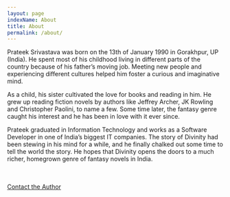 ```yaml
---
layout: page
indexName: About
title: About
permalink: /about/
---
```



Prateek Srivastava was born on the 13th of January 1990 in Gorakhpur, UP (India). He spent most of his childhood living in different parts of the country because of his father’s moving job. Meeting new people and experiencing different cultures helped him foster a curious and imaginative mind.

As a child, his sister cultivated the love for books and reading in him. He grew up reading fiction novels by authors like Jeffrey Archer, JK Rowling and Christopher Paolini, to name a few. Some time later, the fantasy genre caught his interest and he has been in love with it ever since.

Prateek graduated in Information Technology and works as a Software Developer in one of India’s biggest IT companies. The story of Divinity had been stewing in his mind for a while, and he finally chalked out some time to tell the world the story. He hopes that Divinity opens the doors to a much richer, homegrown genre of fantasy novels in India.

<br/><br/>
<a href="https://forms.gle/Fg5LRrEcnFLtzSu2A" target="_blank">Contact the Author</a>
